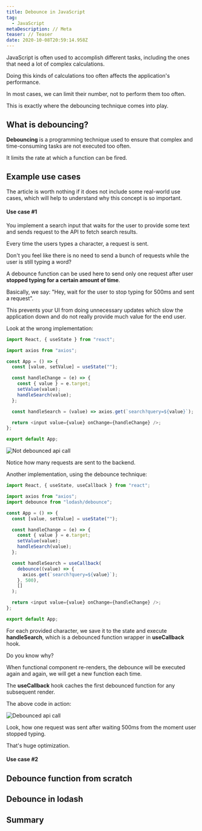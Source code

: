 ```yaml
---
title: Debounce in JavaScript
tag:
  - JavaScript
metaDescription: // Meta
teaser: // Teaser
date: 2020-10-08T20:59:14.958Z
---
```

JavaScript is often used to accomplish different tasks, including the ones that need a lot of complex calculations.

Doing this kinds of calculations too often affects the application's performance.

In most cases, we can limit their number, not to perform them too often.

This is exactly where the debouncing technique comes into play.

## What is debouncing?

**Debouncing** is a programming technique used to ensure that complex and time-consuming tasks are not executed too often.

It limits the rate at which a function can be fired.

## Example use cases

The article is worth nothing if it does not include some real-world use cases, which will help to understand why this concept is so important.

#### Use case #1

You implement a search input that waits for the user to provide some text and sends request to the API to fetch search results.

Every time the users types a character, a request is sent.

Don't you feel like there is no need to send a bunch of requests while the user is still typing a word?

A debounce function can be used here to send only one request after user **stopped typing for a certain amount of time**.

Basically, we say: "Hey, wait for the user to stop typing for 500ms and sent a request".

This prevents your UI from doing unnecessary updates which slow the application down and do not really provide much value for the end user.

Look at the wrong implementation:

```javascript
import React, { useState } from "react";

import axios from "axios";

const App = () => {
  const [value, setValue] = useState("");

  const handleChange = (e) => {
    const { value } = e.target;
    setValue(value);
    handleSearch(value);
  };

  const handleSearch = (value) => axios.get(`search?query=${value}`);

  return <input value={value} onChange={handleChange} />;
};

export default App;
```

![Not debounced api call](/img/no-debounce.gif "Not debounced api call")

Notice how many requests are sent to the backend.

Another implementation, using the debounce technique:

```javascript
import React, { useState, useCallback } from "react";

import axios from "axios";
import debounce from "lodash/debounce";

const App = () => {
  const [value, setValue] = useState("");

  const handleChange = (e) => {
    const { value } = e.target;
    setValue(value);
    handleSearch(value);
  };

  const handleSearch = useCallback(
    debounce((value) => {
      axios.get(`search?query=${value}`);
    }, 500),
    []
  );

  return <input value={value} onChange={handleChange} />;
};

export default App;
```

For each provided character, we save it to the state and execute **handleSearch**, which is a debounced function wrapper in **useCallback** hook.

Do you know why?

When functional component re-renders, the debounce will be executed again and again, we will get a new function each time.

The **useCallback** hook caches the first debounced function for any subsequent render.

The above code in action:

![Debounced api call](/img/oct-07-2020-23-45-30.gif "Debounced api call")

Look, how one request was sent after waiting 500ms from the moment user stopped typing.

That's huge optimization.

#### Use case #2

## Debounce function from scratch

## Debounce in lodash

## Summary